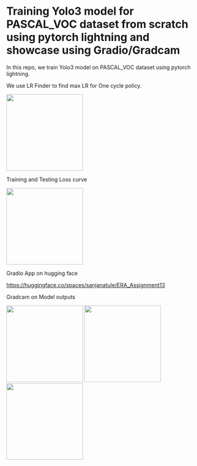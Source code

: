 
# Training Yolo3 model for PASCAL_VOC dataset from scratch using pytorch lightning and showcase using Gradio/Gradcam

In this repo, we train Yolo3 model on PASCAL_VOC dataset using pytorch lightning.



We use LR Finder to find max LR for One cycle policy.

<img src="https://github.com/santule/ERA/assets/20509836/cffdcd1d-17bb-4f0e-a255-d439ecb11a93" width=200 height=200>


Training and Testing Loss curve

<img src="https://github.com/santule/ERA/assets/20509836/81717400-50cb-463d-9700-2aaf1259dce7" width=200 height=200>



Gradio App on hugging face

https://huggingface.co/spaces/sanjanatule/ERA_Assignment13


Gradcam on Model outputs

<img src="https://github.com/santule/ERA/assets/20509836/33262824-36bb-43e9-9dca-14f1720ac11b" width=200 height=200>
<img src="https://github.com/santule/ERA/assets/20509836/18fd0909-4d35-42ed-bac6-9b0e8563de21" width=200 height=200>
<img src="https://github.com/santule/ERA/assets/20509836/dafedb11-bdb9-439c-bdcb-440b01677cc0" width=200 height=200>
